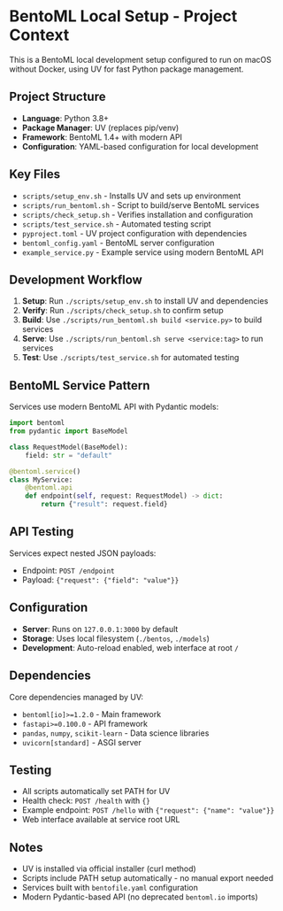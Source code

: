 # BentoML Local Setup - Project Context

This is a BentoML local development setup configured to run on macOS without Docker, using UV for fast Python package management.

## Project Structure

- **Language**: Python 3.8+
- **Package Manager**: UV (replaces pip/venv)
- **Framework**: BentoML 1.4+ with modern API
- **Configuration**: YAML-based configuration for local development

## Key Files

- `scripts/setup_env.sh` - Installs UV and sets up environment
- `scripts/run_bentoml.sh` - Script to build/serve BentoML services
- `scripts/check_setup.sh` - Verifies installation and configuration
- `scripts/test_service.sh` - Automated testing script
- `pyproject.toml` - UV project configuration with dependencies  
- `bentoml_config.yaml` - BentoML server configuration
- `example_service.py` - Example service using modern BentoML API

## Development Workflow

1. **Setup**: Run `./scripts/setup_env.sh` to install UV and dependencies
2. **Verify**: Run `./scripts/check_setup.sh` to confirm setup
3. **Build**: Use `./scripts/run_bentoml.sh build <service.py>` to build services
4. **Serve**: Use `./scripts/run_bentoml.sh serve <service:tag>` to run services
5. **Test**: Use `./scripts/test_service.sh` for automated testing

## BentoML Service Pattern

Services use modern BentoML API with Pydantic models:

```python
import bentoml
from pydantic import BaseModel

class RequestModel(BaseModel):
    field: str = "default"

@bentoml.service()
class MyService:
    @bentoml.api
    def endpoint(self, request: RequestModel) -> dict:
        return {"result": request.field}
```

## API Testing

Services expect nested JSON payloads:
- Endpoint: `POST /endpoint`
- Payload: `{"request": {"field": "value"}}`

## Configuration

- **Server**: Runs on `127.0.0.1:3000` by default
- **Storage**: Uses local filesystem (`./bentos`, `./models`)
- **Development**: Auto-reload enabled, web interface at root `/`

## Dependencies

Core dependencies managed by UV:
- `bentoml[io]>=1.2.0` - Main framework
- `fastapi>=0.100.0` - API framework
- `pandas`, `numpy`, `scikit-learn` - Data science libraries
- `uvicorn[standard]` - ASGI server

## Testing

- All scripts automatically set PATH for UV
- Health check: `POST /health` with `{}`
- Example endpoint: `POST /hello` with `{"request": {"name": "value"}}`
- Web interface available at service root URL

## Notes

- UV is installed via official installer (curl method)
- Scripts include PATH setup automatically - no manual export needed
- Services built with `bentofile.yaml` configuration
- Modern Pydantic-based API (no deprecated `bentoml.io` imports)